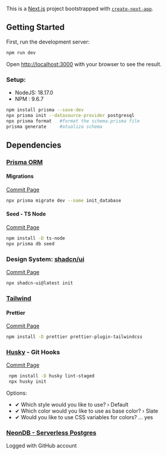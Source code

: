 This is a [Next.js](https://nextjs.org/) project bootstrapped with [`create-next-app`](https://github.com/vercel/next.js/tree/canary/packages/create-next-app).

## Getting Started

First, run the development server:

```bash
npm run dev
```
Open [http://localhost:3000](http://localhost:3000) with your browser to see the result.

### Setup:

* NodeJS: 18.17.0
* NPM : 9.6.7

```bash
npm install prisma --save-dev
npx prisma init --datasource-provider postgresql
npx prisma format   #format the schema.prisma file
prisma generate     #atualiza schema
```

## Dependencies

### [Prisma ORM](https://www.prisma.io/docs/getting-started/quickstart)

#### Migrations

[Commit Page](https://github.com/matielojg/fsw-foods/commit/fe1e9debd1855ba63ad2ccc3f0e26294f3259e9c)

```bash
npx prisma migrate dev --name init_database
```
#### Seed - TS Node

[Commit Page](https://github.com/matielojg/fsw-foods/commit/25e300a4373e3cfbbb9473f58fd638c863c2de67)
```bash
npm install -D ts-node
npx prisma db seed
```

### Design System: [shadcn/ui](https://ui.shadcn.com/docs/installation/next)

[Commit Page](https://github.com/matielojg/fsw-foods/commit/52eb56496aa5a69db877b86a3b66cf5b87d32a23)
```bash
npx shadcn-ui@latest init
```
### [Tailwind](https://tailwindcss.com/blog/automatic-class-sorting-with-prettier)

#### Prettier

[Commit Page](https://github.com/matielojg/fsw-foods/commit/a902f8f71932e67fde4b154ffae489d002ab4ed6)
```bash
npm install -D prettier prettier-plugin-tailwindcss
```

### [Husky](https://typicode.github.io/husky/get-started.html) - Git Hooks

[Commit Page](https://github.com/matielojg/fsw-foods/commit/d44b0810b45819dc295261515ad142f9abc252fc)

```bash
 npm install -D husky lint-staged
 npx husky init
```

Options:

* ✔ Which style would you like to use? › Default
* ✔ Which color would you like to use as base color? › Slate
* ✔ Would you like to use CSS variables for colors? …  yes


### [NeonDB - Serverless Postgres](https://console.neon.tech/app/projects/proud-frost-91088754)

Logged with GitHub account

